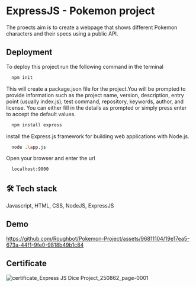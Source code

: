 
# ExpressJS - Pokemon project 

The proects aim is to create a webpage that shows different Pokemon characters and their specs using a public API.





## Deployment

To deploy this project run the following command in the terminal

```bash
  npm init
```
This will create a package.json file for the project.You will be prompted to provide information such as the project name, version, description, entry point (usually index.js), test command, repository, keywords, author, and license. You can either fill in the details as prompted or simply press enter to accept the default values.

```bash
  npm install express
```
install the Express.js framework for building web applications with Node.js. 

```bash
  node .\app.js
```
Open your browser and enter the url

```bash
  localhost:9000
```
## 🛠 Tech stack
Javascript, HTML, CSS, NodeJS, ExpressJS


## Demo




https://github.com/Roughbot/Pokemon-Project/assets/96811104/19e17ea5-673a-44f1-9fe0-9818b49b1c84



## Certificate

![certificate_Express JS Dice Project_250862_page-0001](https://github.com/Roughbot/Pokemon-Project/assets/96811104/d1e659c8-7374-4de4-9d38-2b754ffb0447)
